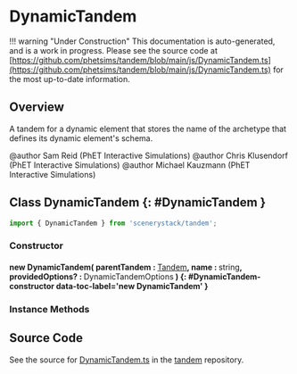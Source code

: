 # DynamicTandem

!!! warning "Under Construction"
    This documentation is auto-generated, and is a work in progress. Please see the source code at
    [https://github.com/phetsims/tandem/blob/main/js/DynamicTandem.ts](https://github.com/phetsims/tandem/blob/main/js/DynamicTandem.ts) for the most up-to-date information.

## Overview

A tandem for a dynamic element that stores the name of the archetype that defines its dynamic element's schema.

@author Sam Reid (PhET Interactive Simulations)
@author Chris Klusendorf (PhET Interactive Simulations)
@author Michael Kauzmann (PhET Interactive Simulations)

## Class DynamicTandem {: #DynamicTandem }


```js
import { DynamicTandem } from 'scenerystack/tandem';
```
### Constructor

#### new DynamicTandem( parentTandem : <span style="font-weight: 400;">[Tandem](../tandem/Tandem.md)</span>, name : <span style="font-weight: 400;"><span style="color: hsla(calc(var(--md-hue) + 180deg),80%,40%,1);">string</span></span>, providedOptions? : <span style="font-weight: 400;">DynamicTandemOptions</span> ) {: #DynamicTandem-constructor data-toc-label='new DynamicTandem' }

### Instance Methods





## Source Code

See the source for [DynamicTandem.ts](https://github.com/phetsims/tandem/blob/main/js/DynamicTandem.ts) in the [tandem](https://github.com/phetsims/tandem) repository.
